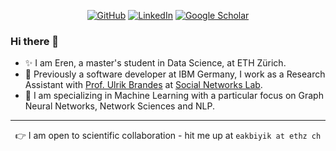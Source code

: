 <p align="center">
	<a href="https://github.com/meakbiyik"><img src="https://img.shields.io/badge/-Github?style=social&logo=github&label=Github" alt="GitHub"></a>
	<a href="https://www.linkedin.com/in/m-eren-akbiyik-2468aa6a"><img src="https://img.shields.io/badge/-Linkedin?style=social&logo=linkedin&label=Linkedin" alt="LinkedIn"></a>
	<a href="https://scholar.google.com/citations?user=pZ7AXAcAAAAJ&hl=en"><img src="https://img.shields.io/badge/-Google_Scholar?style=social&logo=google-scholar&label=Google%20Scholar" alt="Google Scholar"></a>
</p>

### Hi there 👋

- ✨ I am Eren, a master's student in Data Science, at ETH Zürich.
- 🔭 Previously a software developer at IBM Germany, I work as a Research Assistant with [Prof. Ulrik Brandes](https://scholar.google.de/citations?user=fmmZrwgAAAAJ&hl=de) at [Social Networks Lab](https://sn.ethz.ch/).
- 🌱 I am specializing in Machine Learning with a particular focus on Graph Neural Networks, Network Sciences and NLP.

---

<p align="center">
  👉 I am open to scientific collaboration - hit me up at <code>eakbiyik at ethz ch</code>
</p>
